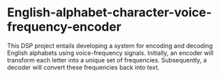 # English-alphabet-character-voice-frequency-encoder
This DSP project entails developing a system for encoding and decoding English alphabets using voice-frequency signals. Initially, an encoder will transform each letter into a unique set of frequencies. Subsequently, a decoder will convert these frequencies back into text. 
